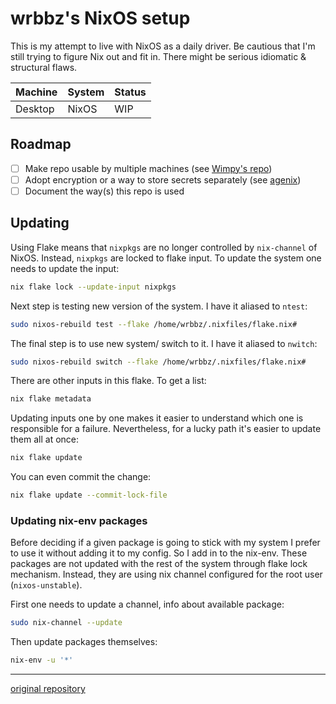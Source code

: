 # wrbbz's NixOS setup

This is my attempt to live with NixOS as a daily driver.
Be cautious that I'm still trying to figure Nix out and fit in.
There might be serious idiomatic & structural flaws.

| Machine       | System        | Status |
| --            | --            | --     |
| Desktop       | NixOS         | WIP    |

## Roadmap

- [ ] Make repo usable by multiple machines (see [Wimpy's repo](https://github.com/wimpysworld/nix-config))
- [ ] Adopt encryption or a way to store secrets separately (see [agenix](https://github.com/ryantm/agenix))
- [ ] Document the way(s) this repo is used

## Updating

Using Flake means that `nixpkgs` are no longer controlled by `nix-channel` of NixOS.
Instead, `nixpkgs` are locked to flake input.
To update the system one needs to update the input:

```bash
nix flake lock --update-input nixpkgs
```

Next step is testing new version of the system. I have it aliased to `ntest`:

```bash
sudo nixos-rebuild test --flake /home/wrbbz/.nixfiles/flake.nix#
```

The final step is to use new system/ switch to it. I have it aliased to `nwitch`:

```bash
sudo nixos-rebuild switch --flake /home/wrbbz/.nixfiles/flake.nix#
```

There are other inputs in this flake. To get a list:

```bash
nix flake metadata
```

Updating inputs one by one makes it easier to understand which one is responsible for a failure.
Nevertheless, for a lucky path it's easier to update them all at once:

```bash
nix flake update
```

You can even commit the change:

```bash
nix flake update --commit-lock-file
```


### Updating nix-env packages

Before deciding if a given package is going to stick with my system I prefer to use it without adding it to my config.
So I add in to the nix-env.
These packages are not updated with the rest of the system through flake lock mechanism.
Instead, they are using nix channel configured for the root user (`nixos-unstable`).

First one needs to update a channel, info about available package:

```bash
sudo nix-channel --update
```

Then update packages themselves:

```bash
nix-env -u '*'
```

___
[original repository](https://gitlab.com/wrbbz/nixfiles)
